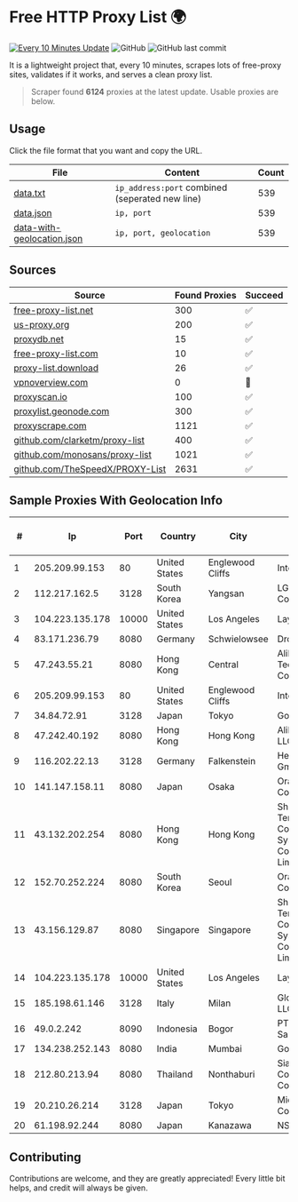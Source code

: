 
# Free HTTP Proxy List 🌍

[![Every 10 Minutes Update](https://github.com/mertguvencli/http-proxy-list/actions/workflows/main.yml/badge.svg?branch=main)](https://github.com/mertguvencli/http-proxy-list/actions/workflows/main.yml)
![GitHub](https://img.shields.io/github/license/mertguvencli/http-proxy-list)
![GitHub last commit](https://img.shields.io/github/last-commit/mertguvencli/http-proxy-list)

It is a lightweight project that, every 10 minutes, scrapes lots of free-proxy sites, validates if it works, and serves a clean proxy list.


> Scraper found **6124** proxies at the latest update. Usable proxies are below.

## Usage

Click the file format that you want and copy the URL.


|File|Content|Count|
|----|-------|-----|
|[data.txt](https://raw.githubusercontent.com/mertguvencli/http-proxy-list/main/proxy-list/data.txt)|`ip_address:port` combined (seperated new line)|539|
|[data.json](https://raw.githubusercontent.com/mertguvencli/http-proxy-list/main/proxy-list/data.json)|`ip, port`|539|
|[data-with-geolocation.json](https://raw.githubusercontent.com/mertguvencli/http-proxy-list/main/proxy-list/data-with-geolocation.json)|`ip, port, geolocation`|539|

## Sources

|Source|Found Proxies|Succeed|
|------|-------------|-------|
|[free-proxy-list.net](https://free-proxy-list.net)|300|✅|
|[us-proxy.org](https://www.us-proxy.org)|200|✅|
|[proxydb.net](http://proxydb.net)|15|✅|
|[free-proxy-list.com](https://free-proxy-list.com/?page=&port=&type%5B%5D=http&type%5B%5D=https&up_time=0&search=Search)|10|✅|
|[proxy-list.download](https://www.proxy-list.download/HTTP)|26|✅|
|[vpnoverview.com](https://vpnoverview.com/privacy/anonymous-browsing/free-proxy-servers)|0|🚫|
|[proxyscan.io](https://www.proxyscan.io)|100|✅|
|[proxylist.geonode.com](https://proxylist.geonode.com/api/proxy-list?limit=300&page=1&sort_by=lastChecked&sort_type=desc&protocols=http,https)|300|✅|
|[proxyscrape.com](https://api.proxyscrape.com/v2/?request=displayproxies&protocol=http&timeout=10000&country=all&ssl=all&anonymity=all)|1121|✅|
|[github.com/clarketm/proxy-list](https://raw.githubusercontent.com/clarketm/proxy-list/master/proxy-list-raw.txt)|400|✅|
|[github.com/monosans/proxy-list](https://raw.githubusercontent.com/monosans/proxy-list/main/proxies/http.txt)|1021|✅|
|[github.com/TheSpeedX/PROXY-List](https://raw.githubusercontent.com/TheSpeedX/PROXY-List/master/http.txt)|2631|✅|


## Sample Proxies With Geolocation Info

|#|Ip|Port|Country|City|Internet Service Provider|
|-|--|----|-------|----|-------------------------|
|1|205.209.99.153|80|United States|Englewood Cliffs|Interserver, Inc|
|2|112.217.162.5|3128|South Korea|Yangsan|LG DACOM Corporation|
|3|104.223.135.178|10000|United States|Los Angeles|LayerHost|
|4|83.171.236.79|8080|Germany|Schwielowsee|Droptop GmbH|
|5|47.243.55.21|8080|Hong Kong|Central|Alibaba (US) Technology Co., Ltd.|
|6|205.209.99.153|80|United States|Englewood Cliffs|Interserver, Inc|
|7|34.84.72.91|3128|Japan|Tokyo|Google LLC|
|8|47.242.40.192|8080|Hong Kong|Hong Kong|Alibaba.com LLC|
|9|116.202.22.13|3128|Germany|Falkenstein|Hetzner Online GmbH|
|10|141.147.158.11|8080|Japan|Osaka|Oracle Corporation|
|11|43.132.202.254|8080|Hong Kong|Hong Kong|Shenzhen Tencent Computer Systems Company Limited|
|12|152.70.252.224|8080|South Korea|Seoul|Oracle Corporation|
|13|43.156.129.87|8080|Singapore|Singapore|Shenzhen Tencent Computer Systems Company Limited|
|14|104.223.135.178|10000|United States|Los Angeles|LayerHost|
|15|185.198.61.146|3128|Italy|Milan|Global Router LLC|
|16|49.0.2.242|8090|Indonesia|Bogor|PT Usaha Adi Sanggoro|
|17|134.238.252.143|8080|India|Mumbai|Google LLC|
|18|212.80.213.94|8080|Thailand|Nonthaburi|Siamdata Communication Co.|
|19|20.210.26.214|3128|Japan|Tokyo|Microsoft Corporation|
|20|61.198.92.244|8080|Japan|Kanazawa|NSK Co., Ltd.|



## Contributing

Contributions are welcome, and they are greatly appreciated! Every
little bit helps, and credit will always be given.

